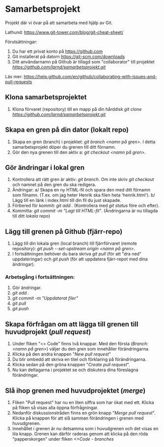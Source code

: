 # Samarbetsprojekt
Projekt där vi övar på att samarbeta med hjälp av Git. 

Lathund: https://www.git-tower.com/blog/git-cheat-sheet/

Förutsättningar: 
 1. Du har ett privat konto på https://github.com
 2. Git installerat på datorn https://git-scm.com/downloads
 3. Ditt användarnamn på Github är tillagd som "collaborator" till projektet *https://github.com/larnd/samarbetsprojekt.git*
  
Läs mer: https://help.github.com/en/github/collaborating-with-issues-and-pull-requests 

## Klona samarbetsprojektet

1. Klona förvaret (repository) till en mapp på din hårddisk *git clone https://github.com/larnd/samarbetsprojekt.git*

## Skapa en gren på din dator (lokalt repo)

1. Skapa en gren (branch) i projektet: *git branch <namn på gren>*. I detta samarbetsprojekt döper du grenen till ditt förnamn.
2. Gör den nya grenen till den aktiv a: *git checkout <namn på gren>*.

## Gör ändringar i lokal gren

1. Kontrollera att rätt gren är aktiv: *git branch*. Om inte skriv *git checkout* och namnet på den gren du ska redigera.
2. Ändringar: 
  a/ Skapa en ny HTML-fil och spara den med ditt förnamn som filnamn. (T.ex. om jag heter Henrik ska filen heta 'henrik.html').
  b/ Lägg till en länk i index.html till din fil du just skapade.
3. Förbered för kommit: *git add .* (Kontrollera med *git status* före och efter).
4. Kommitta: *git commit -m "Lagt till HTML-fil"*. (Ändringarna är nu tillagda till ditt *lokala* repo)

## Lägg till grenen på Github (fjärr-repo)
1. Lägg till din lokala gren (local branch) till fjärrförvaret (remote repository): *git push --set-upstream origin <namn på gren>*.
2. I fortsättningen behöver du bara skriva *git pull* (för att "dra ned" uppdateringar) och *git push* (för att uppdatera fjärr-repot med dina ändringar).

### Arbetsgång i fortsättningen:

1. Gör ändringar.
2. *git add .*
3. *git commit -m "Uppdaterat filer"*
4. *git pull*
5. *git push*

## Skapa förfrågan om att lägga till grenen till huvudprojekt (*pull request*)

1. Under fliken "<> Code" finns två knappar. Med den första (*Branch: <namn på gren>*) väljer du den gren som innehåller förändringarna.
2. Klicka på den andra knappen "*New pull request*"
3. Du blir ombedd att skriva en titel och förklaring på förändringarna.
4. Klicka sedan på den gröna knappen "*Create pull request*".
5. Nu kan deltagarna i projektet se och diskutera dina föreslagna förändringar.

## Slå ihop grenen med huvudprojektet (*merge*)

1. Fliken "Pull request" har nu en liten siffra som har ökat med ett. Klicka på fliken så visas alla öppna förfrågningar.
2. Nedanför diskussionstråden finns en grön knapp "*Merge pull request*". Klicka på knappen för att slå samman förändringen i grenen med huvudgrenen.
3. Innehållet i grenen är nu detsamma som i huvudgrenen och det visas en lila knapp. Grenen kan därför raderas genom att klicka på den röda "papperskorgen" under fliken *<>Code - branches*
